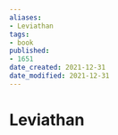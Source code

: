 ```yaml
---
aliases: 
- Leviathan
tags: 
- book
published:
- 1651
date_created: 2021-12-31
date_modified: 2021-12-31
---
```


# Leviathan
